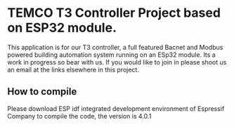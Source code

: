 
# TEMCO T3 Controller Project based on ESP32 module. 
This application is for our T3 controller, a full featured Bacnet and Modbus powered building automation system running on an ESp32 module. Its a work in progress so bear with us. If you would like to join in please shoot us an email at the links elsewhere in this project. 


## How to compile

Please download ESP idf integrated development environment of Espressif Company to compile the code, the version is 4.0.1
